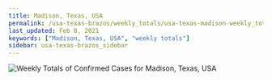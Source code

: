 ```yaml
---
title: Madison, Texas, USA
permalink: /usa-texas-brazos/weekly_totals/usa-texas-madison-weekly_totals.html
last_updated: Feb 8, 2021
keywords: ["Madison, Texas, USA", "weekly totals"]
sidebar: usa-texas-brazos_sidebar
---
```


![Weekly Totals of Confirmed Cases for Madison, Texas, USA](/covid_tracker/images/graphs/usa-texas-madison-weekly_totals_graph.png)
